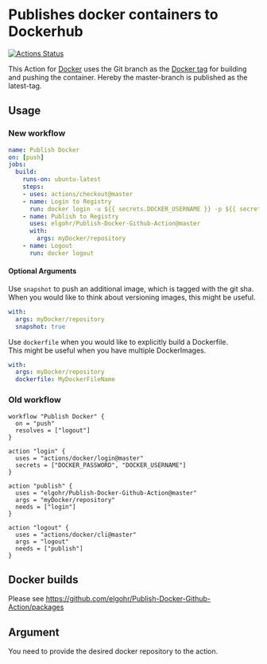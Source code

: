 # Publishes docker containers to Dockerhub
[![Actions Status](https://wdp9fww0r9.execute-api.us-west-2.amazonaws.com/production/badge/elgohr/Publish-Docker-Github-Action)](https://wdp9fww0r9.execute-api.us-west-2.amazonaws.com/production/results/elgohr/Publish-Docker-Github-Action)

This Action for [Docker](https://www.docker.com/) uses the Git branch as the [Docker tag](https://docs.docker.com/engine/reference/commandline/tag/) for building and pushing the container.
Hereby the master-branch is published as the latest-tag.

## Usage

### New workflow
```yaml
name: Publish Docker
on: [push]
jobs:
  build:
    runs-on: ubuntu-latest
    steps:
    - uses: actions/checkout@master
    - name: Login to Registry
      run: docker login -u ${{ secrets.DOCKER_USERNAME }} -p ${{ secrets.DOCKER_PASSWORD }}
    - name: Publish to Registry
      uses: elgohr/Publish-Docker-Github-Action@master
      with:
        args: myDocker/repository
    - name: Logout
      run: docker logout
```

#### Optional Arguments

Use `snapshot` to push an additional image, which is tagged with the git sha.  
When you would like to think about versioning images, this might be useful.  

```yaml
with:
  args: myDocker/repository
  snapshot: true
```

Use `dockerfile` when you would like to explicitly build a Dockerfile.  
This might be useful when you have multiple DockerImages.  

```yaml
with:
  args: myDocker/repository
  dockerfile: MyDockerFileName
```


### Old workflow
```hcl
workflow "Publish Docker" {
  on = "push"
  resolves = ["logout"]
}

action "login" {
  uses = "actions/docker/login@master"
  secrets = ["DOCKER_PASSWORD", "DOCKER_USERNAME"]
}

action "publish" {
  uses = "elgohr/Publish-Docker-Github-Action@master"
  args = "myDocker/repository"
  needs = ["login"]
}

action "logout" {
  uses = "actions/docker/cli@master"
  args = "logout"
  needs = ["publish"]
}
```

## Docker builds

Please see https://github.com/elgohr/Publish-Docker-Github-Action/packages

## Argument

You need to provide the desired docker repository to the action.
